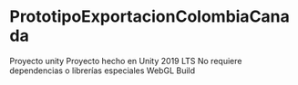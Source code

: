 # PrototipoExportacionColombiaCanada
Proyecto unity
Proyecto hecho en Unity 2019 LTS
No requiere dependencias o librerías especiales
WebGL Build

